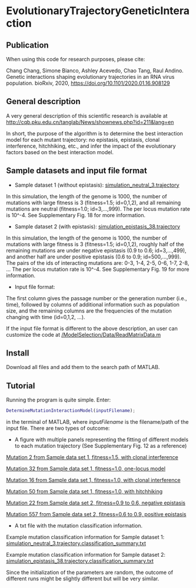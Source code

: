 # EvolutionaryTrajectoryGeneticInteraction

## Publication

When using this code for research purposes, please cite:

Chang Chang, Simone Bianco, Ashley Acevedo, Chao Tang, Raul Andino. Genetic interactions shaping evolutionary trajectories in an RNA virus population. bioRxiv, 2020, https://doi.org/10.1101/2020.01.16.908129

## General description

A very general description of this scientific research is available at http://cqb.pku.edu.cn/tanglab/News/shownews.php?id=211&lang=en

In short, the purpose of the algorithm is to determine the best interaction model for each mutant trajectory: no epistasis, epistasis, clonal interference, hitchhiking, etc., and infer the impact of the evolutionary factors based on the best interaction model.

## Sample datasets and input file format

* Sample dataset 1 (without epistasis): [simulation_neutral_3.trajectory](https://drive.google.com/file/d/1wyZXGlcmAlb8psQW3mCU_916yfCruMGd/view?usp=sharing)

In this simulation, the length of the genome is 1000, the number of mutations with large fitness is 3 (fitness=1.5; id=0,1,2), and all remaining mutations are neutral (fitness=1.0; id=3,...,999). The per locus mutation rate is 10^-4. See Supplementary Fig. 18 for more information.

* Sample dataset 2 (with epistasis): [simulation_epistasis_38.trajectory](https://drive.google.com/file/d/1IkElA9bsF6B8QQVxBQa8WJLKt6aoNU2C/view?usp=sharing)

In this simulation, the length of the genome is 1000, the number of mutations with large fitness is 3 (fitness=1.5; id=0,1,2), roughly half of the remaining mutations are under negative epistasis (0.9 to 0.6; id=3,...,499), and another half are under positive epistasis (0.6 to 0.9; id=500,...,999). The pairs of the ids of interacting mutations are: 0-3, 1-4, 2-5, 0-6, 1-7, 2-8, ... The per locus mutation rate is 10^-4. See Supplementary Fig. 19 for more information.

* Input file format:

The first column gives the passage number or the generation number (i.e., time), followed by columns of additional information such as population size, and the remaining columns are the frequencies of the mutation changing with time (id=0,1,2, ...).

If the input file format is different to the above description, an user can customize the code at [/ModelSelection/Data/ReadMatrixData.m](https://github.com/changsysbio/EvolutionaryTrajectoryGeneticInteraction/blob/master/ModelSelection/Data/ReadMatrixData.m)

## Install

Download all files and add them to the search path of MATLAB.

## Tutorial

Running the program is quite simple. Enter:

```matlab
DetermineMutationInteractionModel(inputFilename);
```

in the terminal of MATLAB, where *inputFilename* is the filename/path of the input file. There are two types of outcome:

* A figure with multiple panels representing the fitting of different models to each mutation trajectory (See Supplementary Fig. 12 as a reference)

[Mutation 2 from Sample data set 1, fitness=1.5, with clonal interference](https://drive.google.com/file/d/1J1cJvgI1DB4qZMdkDCbXCLXpAm2VfYGh/view?usp=sharing)

[Mutation 32 from Sample data set 1, fitness=1.0, one-locus model](https://drive.google.com/file/d/1oY6eKJDfsJfLEQ1AIKAau7SHhq2eRa6w/view?usp=sharing)

[Mutation 16 from Sample data set 1, fitness=1.0, with clonal interference](https://drive.google.com/file/d/1jegNG0wCgZFHWAxTbdocwyCyOwGlbA7R/view?usp=sharing)

[Mutation 50 from Sample data set 1, fitness=1.0, with hitchhiking](https://drive.google.com/file/d/1URKrHTJdcSAdm-2YXGuRq0BhXU8y9sHH/view?usp=sharing)

[Mutation 22 from Sample data set 2, fitness=0.9 to 0.6, negative epistasis](https://drive.google.com/file/d/1WKSOmEMmBQJKOYNqvWPzR35VICVYhcD4/view?usp=sharing)

[Mutation 557 from Sample data set 2, fitness=0.6 to 0.9, positive epistasis](https://drive.google.com/file/d/1sc_hQNKURTovA3DRWEzqJrgjoErwXgmz/view?usp=sharing)

* A txt file with the mutation classification information.

Example mutation classification information for Sample dataset 1: [simulation_neutral_3.trajectory.classification_summary.txt](https://drive.google.com/file/d/1njuNt9IVOOpSeE4VScJNPWThOyL_tvG8/view?usp=sharing)

Example mutation classification information for Sample dataset 2: [simulation_epistasis_38.trajectory.classification_summary.txt](https://drive.google.com/file/d/1JPwlGM0WpDp0AEnoc7uKCgNaaBgZfvaV/view?usp=sharing)

Since the initialization of the parameters are random, the outcome of different runs might be slightly different but will be very similar.

